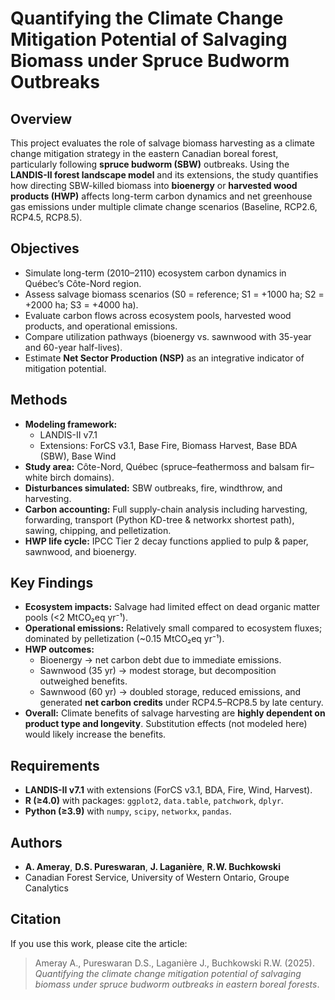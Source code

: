 # Quantifying the Climate Change Mitigation Potential of Salvaging Biomass under Spruce Budworm Outbreaks

## Overview
This project evaluates the role of salvage biomass harvesting as a climate change mitigation strategy in the eastern Canadian boreal forest, particularly following **spruce budworm (SBW)** outbreaks. Using the **LANDIS-II forest landscape model** and its extensions, the study quantifies how directing SBW-killed biomass into **bioenergy** or **harvested wood products (HWP)** affects long-term carbon dynamics and net greenhouse gas emissions under multiple climate change scenarios (Baseline, RCP2.6, RCP4.5, RCP8.5).

## Objectives
- Simulate long-term (2010–2110) ecosystem carbon dynamics in Québec’s Côte-Nord region.  
- Assess salvage biomass scenarios (S0 = reference; S1 = +1000 ha; S2 = +2000 ha; S3 = +4000 ha).  
- Evaluate carbon flows across ecosystem pools, harvested wood products, and operational emissions.  
- Compare utilization pathways (bioenergy vs. sawnwood with 35-year and 60-year half-lives).  
- Estimate **Net Sector Production (NSP)** as an integrative indicator of mitigation potential.

## Methods
- **Modeling framework:**  
  - LANDIS-II v7.1  
  - Extensions: ForCS v3.1, Base Fire, Biomass Harvest, Base BDA (SBW), Base Wind  
- **Study area:** Côte-Nord, Québec (spruce–feathermoss and balsam fir–white birch domains).  
- **Disturbances simulated:** SBW outbreaks, fire, windthrow, and harvesting.  
- **Carbon accounting:** Full supply-chain analysis including harvesting, forwarding, transport (Python KD-tree & networkx shortest path), sawing, chipping, and pelletization.  
- **HWP life cycle:** IPCC Tier 2 decay functions applied to pulp & paper, sawnwood, and bioenergy.  

## Key Findings
- **Ecosystem impacts:** Salvage had limited effect on dead organic matter pools (<2 MtCO₂eq yr⁻¹).  
- **Operational emissions:** Relatively small compared to ecosystem fluxes; dominated by pelletization (~0.15 MtCO₂eq yr⁻¹).  
- **HWP outcomes:**  
  - Bioenergy → net carbon debt due to immediate emissions.  
  - Sawnwood (35 yr) → modest storage, but decomposition outweighed benefits.  
  - Sawnwood (60 yr) → doubled storage, reduced emissions, and generated **net carbon credits** under RCP4.5–RCP8.5 by late century.  
- **Overall:** Climate benefits of salvage harvesting are **highly dependent on product type and longevity**. Substitution effects (not modeled here) would likely increase the benefits.

## Requirements
- **LANDIS-II v7.1** with extensions (ForCS v3.1, BDA, Fire, Wind, Harvest).  
- **R (≥4.0)** with packages: `ggplot2`, `data.table`, `patchwork`, `dplyr`.  
- **Python (≥3.9)** with `numpy`, `scipy`, `networkx`, `pandas`.  

## Authors
- **A. Ameray**, **D.S. Pureswaran**, **J. Laganière**, **R.W. Buchkowski**  
- Canadian Forest Service, University of Western Ontario, Groupe Canalytics

## Citation
If you use this work, please cite the article:  

> Ameray A., Pureswaran D.S., Laganière J., Buchkowski R.W. (2025). *Quantifying the climate change mitigation potential of salvaging biomass under spruce budworm outbreaks in eastern boreal forests*.  


